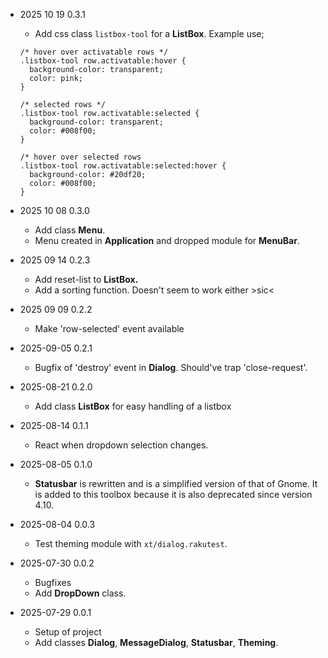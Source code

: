 * 2025 10 19 0.3.1
  * Add css class `listbox-tool` for a **ListBox**. Example use;
  ```
  /* hover over activatable rows */
  .listbox-tool row.activatable:hover {
    background-color: transparent;
    color: pink;
  }

  /* selected rows */
  .listbox-tool row.activatable:selected {
    background-color: transparent;
    color: #008f00;
  }

  /* hover over selected rows
  .listbox-tool row.activatable:selected:hover {
    background-color: #20df20;
    color: #008f00;
  }
  ```

* 2025 10 08 0.3.0
  * Add class **Menu**.
  * Menu created in **Application** and dropped module for **MenuBar**.

* 2025 09 14 0.2.3
  * Add reset-list to **ListBox.**
  * Add a sorting function. Doesn't seem to work either >sic<

* 2025 09 09 0.2.2
  * Make 'row-selected' event available

* 2025-09-05 0.2.1
  * Bugfix of 'destroy' event in **Dialog**. Should've trap 'close-request'.

* 2025-08-21 0.2.0
  * Add class **ListBox** for easy handling of a listbox

* 2025-08-14 0.1.1
  * React when dropdown selection changes.

* 2025-08-05 0.1.0
  * **Statusbar** is rewritten and is a simplified version of that of Gnome. It is added to this toolbox because it is also deprecated since version 4.10.

* 2025-08-04 0.0.3
  * Test theming module with `xt/dialog.rakutest`.

* 2025-07-30 0.0.2
  * Bugfixes
  * Add **DropDown** class.

* 2025-07-29 0.0.1
  * Setup of project
  * Add classes **Dialog**, **MessageDialog**, **Statusbar**, **Theming**.

